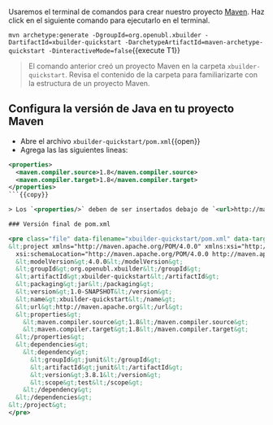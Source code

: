 Usaremos el terminal de comandos para crear nuestro proyecto [Maven](https://maven.apache.org/). Haz click en el siguiente comando para ejecutarlo en el terminal.

`mvn archetype:generate -DgroupId=org.openubl.xbuilder -DartifactId=xbuilder-quickstart -DarchetypeArtifactId=maven-archetype-quickstart -DinteractiveMode=false`{{execute T1}}

> El comando anterior creó un proyecto Maven en la carpeta `xbuilder-quickstart`. Revisa el contenido de la carpeta para familiarizarte con la estructura de un proyecto Maven.

## Configura la versión de Java en tu proyecto Maven

- Abre el archivo `xbuilder-quickstart/pom.xml`{{open}}
- Agrega las las siguientes lineas:

```xml
<properties>
  <maven.compiler.source>1.8</maven.compiler.source>
  <maven.compiler.target>1.8</maven.compiler.target>
</properties>
```{{copy}}

> Los `<properties/>` deben de ser insertados debajo de `<url>http://maven.apache.org</url>`

### Versión final de pom.xml

<pre class="file" data-filename="xbuilder-quickstart/pom.xml" data-target="replace">
&lt;project xmlns="http://maven.apache.org/POM/4.0.0" xmlns:xsi="http://www.w3.org/2001/XMLSchema-instance"
  xsi:schemaLocation="http://maven.apache.org/POM/4.0.0 http://maven.apache.org/maven-v4_0_0.xsd"&gt;
  &lt;modelVersion&gt;4.0.0&lt;/modelVersion&gt;
  &lt;groupId&gt;org.openubl.xbuilder&lt;/groupId&gt;
  &lt;artifactId&gt;xbuilder-quickstart&lt;/artifactId&gt;
  &lt;packaging&gt;jar&lt;/packaging&gt;
  &lt;version&gt;1.0-SNAPSHOT&lt;/version&gt;
  &lt;name&gt;xbuilder-quickstart&lt;/name&gt;
  &lt;url&gt;http://maven.apache.org&lt;/url&gt;
  &lt;properties&gt;
    &lt;maven.compiler.source&gt;1.8&lt;/maven.compiler.source&gt;
    &lt;maven.compiler.target&gt;1.8&lt;/maven.compiler.target&gt;
  &lt;/properties&gt;
  &lt;dependencies&gt;
    &lt;dependency&gt;
      &lt;groupId&gt;junit&lt;/groupId&gt;
      &lt;artifactId&gt;junit&lt;/artifactId&gt;
      &lt;version&gt;3.8.1&lt;/version&gt;
      &lt;scope&gt;test&lt;/scope&gt;
    &lt;/dependency&gt;
  &lt;/dependencies&gt;
&lt;/project&gt;
</pre>
